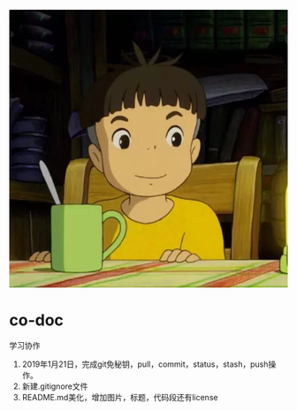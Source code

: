 <p align="center" >
  <img src="https://github.com/ljxf/asset/blob/master/co-doc/1.jpg" alt="萌萌哒" title="萌萌哒">
  <!-- https://github.com/ljxf/asset/blob/master/co-doc/1.jpg -->
</p>

# co-doc
学习协作

1. 2019年1月21日，完成git免秘钥，pull，commit，status，stash，push操作。
2. 新建.gitignore文件
3. README.md美化，增加图片，标题，代码段还有license